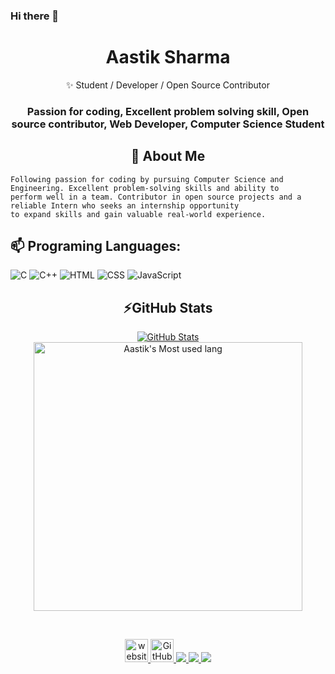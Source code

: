 ### Hi there 👋

<p align="center">
  
  <h1 align="center">Aastik Sharma</h1>
</p>
<p align="center"> 
  ✨ Student / Developer / Open Source Contributor
</p>


<h3>
<p align="center" >
 Passion for coding, Excellent problem solving skill, Open source contributor, Web Developer, Computer Science Student
</p>
</h3>

<h2 align="center">🔭 About Me</h2>

```
Following passion for coding by pursuing Computer Science and Engineering. Excellent problem-solving skills and ability to 
perform well in a team. Contributor in open source projects and a reliable Intern who seeks an internship opportunity 
to expand skills and gain valuable real-world experience.
```

## 📫 Programing Languages:

![C](https://img.shields.io/badge/c-%2300599C.svg?style=for-the-badge&logo=c&logoColor=white) 
![C++](https://img.shields.io/badge/c++-%2300599C.svg?style=for-the-badge&logo=c%2B%2B&logoColor=white)
![HTML](https://img.shields.io/badge/HTML-orange?style=for-the-badge&logo=html5&logoColor=white) 
![CSS](https://img.shields.io/badge/CSS-red?style=for-the-badge&logo=css3&logoColor=white)
![JavaScript](https://img.shields.io/badge/JavaScript-yellow?style=for-the-badge&logo=css3&logoColor=white)

<h2 align="center">⚡GitHub Stats</h2>

<p align="center">
  <a href="https://github.com/AastikSharma05">
    <img src="https://github-readme-stats.vercel.app/api?username=AastikSharma05&count_private=true&show_icons=true&theme=highcontrast" alt="GitHub Stats"> <img  width="430em" src="https://github-readme-stats.vercel.app/api/top-langs?username=AastikSharma05&show_icons=true&locale=en&layout=compact&theme=radical" alt="Aastik's Most used lang" /> 
  </a>
</p>

<br>


<p align="center" >
  <a href="https://sites.google.com/view/aastiksharmaportfolio/home?authuser=0"> 
    <img src="https://img.shields.io/badge/-MyWebsite-brightgreen?style=flat&logo=website&logoColor=white" alt="website" height="37">
    </a>

  <a href="https://github.com/AastikSharma05?tab=followers">
    <img src="https://img.shields.io/github/followers/AastikSharma05.svg?style=social&label=Followers" alt="GitHub followers" height="37">
  </a>
  <a href="https://www.linkedin.com/in/aastik-sharma-8846061b8/">
  <img src="https://img.icons8.com/fluency/50/000000/linkedin.png"/>
  <a/>
  <a href="https://github.com/AastikSharma05">
  <img src="https://img.icons8.com/fluency/50/000000/github.png"/>
  <a/>
 <a href="mailto:aastik2002@gmail.com?subject=Github profile Visit">
 <img src="https://img.icons8.com/fluency/48/000000/gmail-new.png"/>
 </a>
</p>
